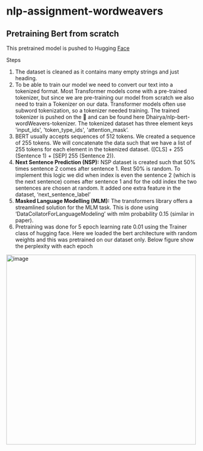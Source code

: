 # nlp-assignment-wordweavers



## Pretraining Bert from scratch

This pretrained model is pushed to Hugging [Face](https://huggingface.co/Dhairya/nlp-bert-wordWeavers-pretrained)

Steps
1. The dataset is cleaned as it contains many empty strings and just heading.
2. To be able to train our model we need to convert our text into a tokenized format. Most Transformer models come with a pre-trained tokenizer, but since we are pre-training our model from scratch we also need to train a Tokenizer on our data. Transformer models often use subword tokenization, so a tokenizer needed training. The trained tokenizer is pushed on the 🤗 and can be found here Dhairya/nlp-bert-wordWeavers-tokenizer. The tokenized dataset has three element keys 'input_ids', 'token_type_ids', 'attention_mask’.
3. BERT usually accepts sequences of 512 tokens. We created a sequence of 255 tokens. We will concatenate the data such that we have a list of 255 tokens for each element in the tokenized dataset. ([CLS] + 255 (Sentence 1) + [SEP] 255 (Sentence 2)).
4. **Next Sentence Prediction (NSP):** NSP dataset is created such that 50% times sentence 2 comes after sentence 1. Rest 50% is random. To implement this logic we did when index is even the sentence 2 (which is the next sentence) comes after sentence 1 and for the odd index the two sentences are chosen at random. It added one extra feature in the dataset, ‘next_sentence_label’
5. **Masked Language Modelling (MLM):** The transformers library offers a streamlined solution for the MLM task. This is done using ‘DataCollatorForLanguageModeling’ with mlm probability 0.15 (similar in paper).
6. Pretraining was done for 5 epoch learning rate 0.01 using the Trainer class of hugging face. Here we loaded the bert architecture with random weights and this was pretrained on our dataset only. Below figure show the perplexity with each epoch

<img src="https://github.com/chirag-25/LLM-pertaining-finetuning/assets/76460264/2ec8e9ad-a36e-4335-87fe-370922157d42" alt="image" width="500">




